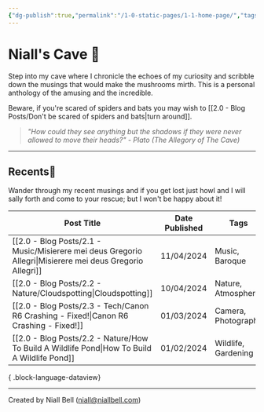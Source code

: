 ```yaml
---
{"dg-publish":true,"permalink":"/1-0-static-pages/1-1-home-page/","tags":["gardenEntry"],"created":"2024-04-07T21:59:11.000+01:00","updated":"2024-04-10T14:19:50.000+01:00"}
---
```


# Niall's Cave 🦇

Step into my cave where I chronicle the echoes of my curiosity and scribble down the musings that would make the mushrooms mirth. This is a personal anthology of the amusing and the incredible.

Beware, if you're scared of spiders and bats you may wish to [[2.0 - Blog Posts/Don't be scared of spiders and bats\|turn around]].

> *"How could they see anything but the shadows if they were never allowed to move their heads?"* - *Plato (The Allegory of The Cave)*

---
## Recents📝

Wander through my recent musings and if you get lost just howl and I will sally forth and come to your rescue; but I won't be happy about it!

| Post Title                                                                                                   | Date Published | Tags                |
| ------------------------------------------------------------------------------------------------------------ | -------------- | ------------------- |
| [[2.0 - Blog Posts/2.1 - Music/Misierere mei deus Gregorio Allegri\|Misierere mei deus Gregorio Allegri]] | 11/04/2024     | Music, Baroque      |
| [[2.0 - Blog Posts/2.2 - Nature/Cloudspotting\|Cloudspotting]]                                            | 10/04/2024     | Nature, Atmosphere  |
| [[2.0 - Blog Posts/2.3 - Tech/Canon R6 Crashing - Fixed!\|Canon R6 Crashing - Fixed!]]                    | 01/03/2024     | Camera, Photography |
| [[2.0 - Blog Posts/2.2 - Nature/How To Build A Wildlife Pond\|How To Build A Wildlife Pond]]              | 01/02/2024     | Wildlife, Gardening |

{ .block-language-dataview}


---
Created by Niall Bell (niall@niallbell.com)